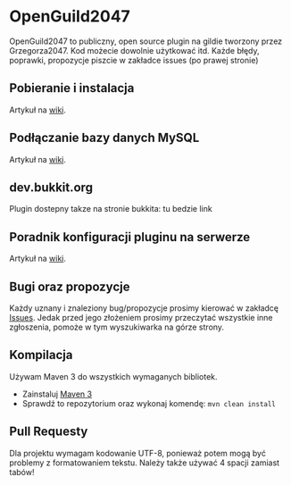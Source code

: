 OpenGuild2047
=============

OpenGuild2047 to publiczny, open source plugin na gildie tworzony przez Grzegorza2047.
Kod możecie dowolnie użytkować itd.
Każde błędy, poprawki, propozycje piszcie w zakładce issues (po prawej stronie)

Pobieranie i instalacja
-----------

Artykuł na [wiki](https://github.com/grzegorz2047/OpenGuild2047/wiki/Pobieranie-oraz-instalacja).

Podłączanie bazy danych MySQL
-----------

Artykuł na [wiki](https://github.com/grzegorz2047/OpenGuild2047/wiki/Pod%C5%82%C4%85czanie-bazy-danych-MySQL).

dev.bukkit.org
-----------

Plugin dostepny takze na stronie bukkita: tu bedzie link

Poradnik konfiguracji pluginu na serwerze
-----------

Artykuł na [wiki](https://github.com/grzegorz2047/OpenGuild2047/wiki/Konfiguracja).

Bugi oraz propozycje
-----------

Każdy uznany i znaleziony bug/propozycje prosimy kierować w zakładcę [Issues](https://github.com/grzegorz2047/OpenGuild2047/issues). Jedak przed jego złożeniem prosimy przeczytać wszystkie inne zgłoszenia, pomoże w tym wyszukiwarka na górze strony.

Kompilacja
-----------

Używam Maven 3 do wszystkich wymaganych bibliotek.
* Zainstaluj [Maven 3](http://maven.apache.org/download.html)
* Sprawdź to repozytorium oraz wykonaj komendę: `mvn clean install`

Pull Requesty
-----------

Dla projektu wymagam kodowanie UTF-8, ponieważ potem mogą być problemy z formatowaniem tekstu.
Należy także używać 4 spacji zamiast tabów!

